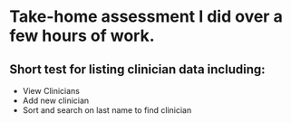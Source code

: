 # Take-home assessment I did over a few hours of work.

## Short test for listing clinician data including:
* View Clinicians
* Add new clinician
* Sort and search on last name to find clinician
